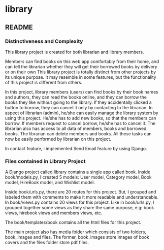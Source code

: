 # library

## README
### Distinctiveness and Complexity

This library project is created for both librarian and library members.

Members can find books on this web app comfortably from their home, and can tell the librarian whether they will get their borrowed books by delivery or on their own 
This library project is totally distinct from other projects by its unique purpose. It may resemble in some features, but the functionality of this project is different from others.

In this project, library members (users) can find books by their book names and authors, they can read the books online, and they can borrow the books they like without going to the library. If they accidentally clicked a button to borrow, they can cancel it only by contacting to the librarian.
In aspect of librarian (admin), he/she can easily manage the library system by using this project. He/she has to add new books, so that the members can borrow. If members request to cancel borrow, he/she has to cancel it. The librarian also has access to all data of members, books and borrowed books. The librarian can delete members and books. All these tasks can now be easily performed by librarian on this project.   

In contact feature, I implemented Send Email feature by using Django.

### Files contained in Library Project

A Django project called library contains a single app called book. Inside book/models.py, I created 5 models: User model, Category model, Book model, HireBook model, and Wishlist model.

Inside book/urls.py, there are 20 routes for this project. But, I grouped and labeled them with comments to make it more readable and understandable.
In book/views.py contains 20 views for this project. Like in book/urls.py, I grouped together some views as they share the same purpose, e.g: book views, hirebook views and members views, etc.

The book/templates/book contains all the html files for this project.

The main project also has media folder which consists of two folders, book_images and files. The former, book_images store images of book covers and the files folder store pdf files.
